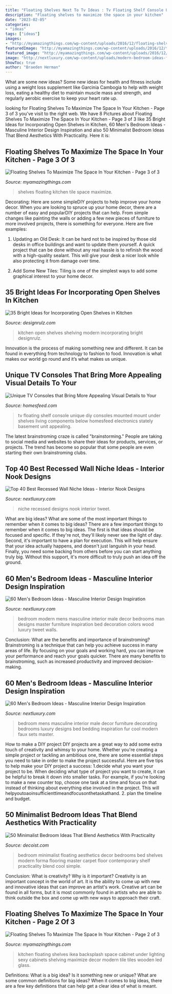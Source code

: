 ```yaml
---
title: "Floating Shelves Next To Tv Ideas : Tv Floating Shelf Console Unique Diy Consoles Mounted Mount Under Shelves Living Components Below Homesfeed Electronics Stately Basement Unit Appealing"
description: "Floating shelves to maximize the space in your kitchen"
date: "2023-02-05"
categories:
- "ideas"
tags: ["ideas"]
images:
- "http://myamazingthings.com/wp-content/uploads/2016/12/floating-shelves-under-kitchen-cabinets-rustic-Baby-Modern-Compact-Appliances-Kitchen-Sprinklers-1024x682.jpg"
featuredImage: "http://myamazingthings.com/wp-content/uploads/2016/12/tile.jpg"
featured_image: "http://myamazingthings.com/wp-content/uploads/2016/12/floating-shelves-under-kitchen-cabinets-rustic-Baby-Modern-Compact-Appliances-Kitchen-Sprinklers-1024x682.jpg"
image: "http://nextluxury.com/wp-content/uploads/modern-bedroom-ideas-for-men.jpg"
ShowToc: true
author: "Braeden Herman"
---
```



What are some new ideas?
Some new ideas for health and fitness include using a weight loss supplement like Garcinia Cambogia to help with weight loss, eating a healthy diet to maintain muscle mass and strength, and regularly aerobic exercise to keep your heart rate up.

	

		
looking for Floating Shelves To Maximize The Space In Your Kitchen - Page 3 of 3 you've visit to the right web. We have 8 Pictures about Floating Shelves To Maximize The Space In Your Kitchen - Page 3 of 3 like 35 Bright Ideas for Incorporating Open Shelves in Kitchen, 60 Men&#039;s Bedroom Ideas - Masculine Interior Design Inspiration and also 50 Minimalist Bedroom Ideas That Blend Aesthetics With Practicality. Here it is:
		
    
## Floating Shelves To Maximize The Space In Your Kitchen - Page 3 Of 3

<img loading=lazy src="http://myamazingthings.com/wp-content/uploads/2016/12/tile.jpg" onerror="this.onerror=null;this.src='https://tse3.mm.bing.net/th?id=OIP.Fc-GkQ8i1X6S3UqcYhJPNQHaLH&amp;pid=15.1';" alt="Floating Shelves To Maximize The Space In Your Kitchen - Page 3 of 3">

_Source: myamazingthings.com_

>shelves floating kitchen tile space maximize. 

	

Decorating: Here are some simpleDIY projects to help improve your home decor.
When you are looking to spruce up your home decor, there are a number of easy and popularDIY projects that can help. From simple changes like painting the walls or adding a few new pieces of furniture to more involved projects, there is something for everyone. Here are five examples:
1. Updating an Old Desk: It can be hard not to be inspired by those old desks in office buildings and want to update them yourself. A quick project that can be done without any real hassle is to refinish the wood with a high-quality sealant. This will give your desk a nicer look while also protecting it from damage over time.

2. Add Some New Tiles: Tiling is one of the simplest ways to add some graphical interest to your home decor.

    
## 35 Bright Ideas For Incorporating Open Shelves In Kitchen

<img loading=lazy src="http://cdn.designrulz.com/wp-content/uploads/2014/09/Open-Kitchen-Shelving-designrulz-12.jpg" onerror="this.onerror=null;this.src='https://tse1.mm.bing.net/th?id=OIP.VSXIbFwug_C87OVTncJPjADYEg&amp;pid=15.1';" alt="35 Bright Ideas for Incorporating Open Shelves in Kitchen">

_Source: designrulz.com_

>kitchen open shelves shelving modern incorporating bright designrulz. 

	

Innovation is the process of making something new and different. It can be found in everything from technology to fashion to food. Innovation is what makes our world go round and it’s what makes us unique.

    
## Unique TV Consoles That Bring More Appealing Visual Details To Your

<img loading=lazy src="https://homesfeed.com/wp-content/uploads/2015/07/unique-tv-consoles-on-wall-mounted-tv-console-with-media-storage-plus-speaker-and-flat-tv-on-white-wall.jpg" onerror="this.onerror=null;this.src='https://tse3.mm.bing.net/th?id=OIP.QJfWAuyusVLgXDiE28ReDwHaKl&amp;pid=15.1';" alt="Unique TV Consoles that Bring More Appealing Visual Details to Your">

_Source: homesfeed.com_

>tv floating shelf console unique diy consoles mounted mount under shelves living components below homesfeed electronics stately basement unit appealing. 

	

The latest brainstroming craze is called "brainstorming." People are taking to social media and websites to share their ideas for products, services, or projects. The trend has become so popular that some people are even starting their own brainstroming clubs.

    
## Top 40 Best Recessed Wall Niche Ideas - Interior Nook Designs

<img loading=lazy src="http://nextluxury.com/wp-content/uploads/magnificent-recessed-wall-niche-design-ideas.jpg" onerror="this.onerror=null;this.src='https://tse4.mm.bing.net/th?id=OIP.VoblTcBzYuBaZuO6wwwr3wAAAA&amp;pid=15.1';" alt="Top 40 Best Recessed Wall Niche Ideas - Interior Nook Designs">

_Source: nextluxury.com_

>niche recessed designs nook interior tweet. 

	

What are big ideas? What are some of the most important things to remember when it comes to big ideas?
There are a few important things to remember when it comes to big ideas. The first is that ideas should be focused and specific. If they're not, they'll likely never see the light of day. Second, it's important to have a plan for execution. This will help ensure that your idea actually happens, and doesn't just languish in your head. Finally, you need some backing from others before you can start anything truly big. Without this support, it's more difficult to truly push an idea off the ground.

    
## 60 Men&#039;s Bedroom Ideas - Masculine Interior Design Inspiration

<img loading=lazy src="http://nextluxury.com/wp-content/uploads/modern-bedroom-ideas-for-men.jpg" onerror="this.onerror=null;this.src='https://tse1.mm.bing.net/th?id=OIP.WlHPbCiGBGbRYbTKaMP8TQHaJ4&amp;pid=15.1';" alt="60 Men&#039;s Bedroom Ideas - Masculine Interior Design Inspiration">

_Source: nextluxury.com_

>bedroom modern mens masculine interior male decor bedrooms man designs master furniture inspiration bed decoration colors wood luxury tweet walls. 

	

Conclusion: What are the benefits and importance of brainstroming?
Brainstroming is a technique that can help you achieve success in many areas of life. By focusing on your goals and working hard, you can improve your performance and reach your goals quicker. There are many benefits to brainstroming, such as increased productivity and improved decision-making.

    
## 60 Men&#039;s Bedroom Ideas - Masculine Interior Design Inspiration

<img loading=lazy src="http://nextluxury.com/wp-content/uploads/mens-bachelor-bedroom-ideas.jpg" onerror="this.onerror=null;this.src='https://tse1.mm.bing.net/th?id=OIP.bbzWR9pC3vfCZ2kGdrw5wAHaJ4&amp;pid=15.1';" alt="60 Men&#039;s Bedroom Ideas - Masculine Interior Design Inspiration">

_Source: nextluxury.com_

>bedroom mens masculine interior male decor furniture decorating bedrooms luxury designs bed bedding inspiration fur cool modern faux sets master. 

	

How to make a DIY project
DIY projects are a great way to add some extra touch of creativity and whimsy to your home. Whether you're creating a simple project or tackling an ambitious one, there are some essential steps you need to take in order to make the project successful. Here are five tips to help make your DIY project a success: 
1.decide what you want your project to be. When deciding what type of project you want to create, it can be helpful to break it down into smaller tasks. For example, if you're looking to make a new counter top, choose one task at a time and focus on that instead of thinking about everything else involved in the project. This will helpyoutoaoinsufficienttimeandfocusonthetaskathand. 
2. plan the timeline and budget.

    
## 50 Minimalist Bedroom Ideas That Blend Aesthetics With Practicality

<img loading=lazy src="http://cdn.decoist.com/wp-content/uploads/2014/04/Floating-shelves-lend-visual-airiness-to-the-bedroom.jpg" onerror="this.onerror=null;this.src='https://tse4.mm.bing.net/th?id=OIP.bp5xuLwfy7L9n8zGoQlttwHaE6&amp;pid=15.1';" alt="50 Minimalist Bedroom Ideas That Blend Aesthetics With Practicality">

_Source: decoist.com_

>bedroom minimalist floating aesthetics decor bedrooms bed shelves modern forma flooring master carpet floor contemporary shelf practicality blend cool simple. 

	

Conclusion: What is creativity? Why is it important?
Creativity is an important concept in the world of art. It is the ability to come up with new and innovative ideas that can improve an artist's work. Creative art can be found in all forms, but it is most commonly found in artists who are able to think outside the box and come up with new ways to approach their craft.

    
## Floating Shelves To Maximize The Space In Your Kitchen - Page 2 Of 3

<img loading=lazy src="http://myamazingthings.com/wp-content/uploads/2016/12/floating-shelves-under-kitchen-cabinets-rustic-Baby-Modern-Compact-Appliances-Kitchen-Sprinklers-1024x682.jpg" onerror="this.onerror=null;this.src='https://tse2.mm.bing.net/th?id=OIP.3Sv_3aRiSSzXnj1M-w7I2gHaE7&amp;pid=15.1';" alt="Floating Shelves To Maximize The Space In Your Kitchen - Page 2 of 3">

_Source: myamazingthings.com_

>kitchen floating shelves ikea backsplash space cabinet under lighting sexy cabinets shelving maximize decor modern tile tiles wooden led glass. 

	

Definitions: What is a big idea? Is it something new or unique? What are some common definitions for big ideas?
When it comes to big ideas, there are a few key definitions that can help get a clear idea of what is meant.

